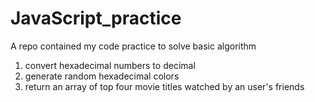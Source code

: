 # JavaScript_practice

A repo contained my code practice to solve basic algorithm

1. convert hexadecimal numbers to decimal
2. generate random hexadecimal colors
3. return an array of top four movie titles watched by an user's friends
